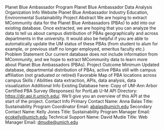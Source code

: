 Planet Blue Ambassador Program
Planet Blue Ambassador Data Analysis
Organization Info
Website
Planet Blue Ambassador
Industry
Education, Environmental Sustainability
Project Abstract
We are hoping to extract MCommunity data for the Planet Blue Ambassadors (PBAs) to add into our existing database. Once extracted, we are hoping that you can analyze the data to tell us about campus distribution of PBAs geographically and across departments in the university. It would also be helpful if you are able to automatically update the UM status of these PBAs (from student to alum for example, or previous staff no longer employed, emeritus faculty etc.)
Problem Statement
Our current database does not include information from MCommunity, and we hope to extract MCommunity data to learn more about Planet Blue Ambassadors (PBAs).
Project Outcome
Minimum
Updated database, departmental distribution of PBAs, active PBAs still with campus affiliation (not graduated or retired)
Favorable
Map of PBA locations across campus
Skills / Abilities
data extraction, APIs, data analysis, data visualization
Additional Info
Existing Database here: Copy of UM-Ann Arbor Certified PBA Survey (Responses) for PortLab
U-M API Directory: https://dir.api.it.umich.edu/. We’ll give you an overview of this API at the start of the project.
Contact Info
Primary Contact
Name: Anna Balas
Title: Sustainability Program Coordinator
Email: abalas@umich.edu
Secondary Contact
Name: Kelly Jones
Title: Sustainability Program Manager
Email: ecokelly@umich.edu
Technical Support
Name: David Mudie
Title: Web Manager
Email: dmudie@umich.edu
